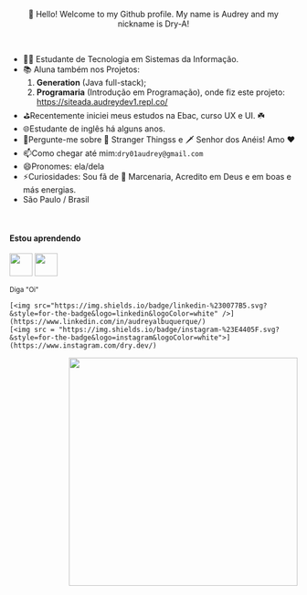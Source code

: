 <p align="center"> 👋 Hello! Welcome to my Github profile.
 My name is Audrey and my nickname is Dry-A!</p>
<p>&nbsp;</p>
<ul>
<li> 👩‍🎓 Estudante de Tecnologia em Sistemas da Informação.</li>
  <li> 📚 Aluna também nos Projetos: <ol><li><strong>Generation</strong> (Java full-stack);<li><strong>Programaria</strong> (Introdução em Programação), onde fiz este projeto: <a href='https://siteada.audreydev1.repl.co/' target='_blank' class='url'>https://siteada.audreydev1.repl.co/</a>  </li></ol>
<li>⛳Recentemente iniciei meus estudos na Ebac, curso UX e UI. ☘️</li>
<li>🌐Estudante de inglês há alguns anos.</li>
<li>💬Pergunte-me sobre 🥫 Stranger Thingss e 🗡 Senhor dos Anéis! Amo ❤️</li>
<li>📫Como chegar até mim:<code>dry01audrey@gmail.com</code></li>
<li>😄Pronomes: ela/dela</li>
<li>⚡Curiosidades: Sou fã de 🔨  Marcenaria, Acredito em Deus e em boas e más energias.</li>
<li>São Paulo / Brasil</li>
</ul>
<p>&nbsp;</p>
<h4> Estou aprendendo</h4>

<img src="https://cdn.jsdelivr.net/gh/devicons/devicon/icons/java/java-original.svg" width="40" height="40"/> <img src="https://cdn.jsdelivr.net/gh/devicons/devicon/icons/linux/linux-original.svg" width="40" height="40"/>

<sub>Diga "Oi" <br> 
    
    [<img src="https://img.shields.io/badge/linkedin-%230077B5.svg?&style=for-the-badge&logo=linkedin&logoColor=white" />](https://www.linkedin.com/in/audreyalbuquerque/) 
    [<img src = "https://img.shields.io/badge/instagram-%23E4405F.svg?&style=for-the-badge&logo=instagram&logoColor=white">](https://www.instagram.com/dry.dev/)

<img align="right" width="400" style src="https://raw.githubusercontent.com/laynH/Anime-Girls-Holding-Programming-Books/master/C%2B%2B/Sakura_Nene_CPP.jpg">



